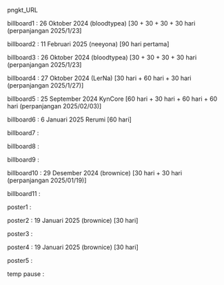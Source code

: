 pngkt_URL


billboard1 : 26 Oktober 2024 (bloodtypea) [30 + 30 + 30 + 30 hari (perpanjangan 2025/1/23]

billboard2 : 11 Februari 2025 (neeyona) [90 hari pertama]

billboard3 : 26 Oktober 2024 (bloodtypea) [30 + 30 + 30 + 30 hari (perpanjangan 2025/1/23]

billboard4 : 27 Oktober 2024 (LerNa) [30 hari + 60 hari + 30 hari (perpanjangan 2025/1/27)] 

billboard5 : 25 September 2024 KynCore [60 hari + 30 hari + 60 hari + 60 hari (perpanjangan 2025/02/03)]

billboard6 : 6 Januari 2025 Rerumi [60 hari]

billboard7 : 

billboard8 : 

billboard9 : 

billboard10 : 29 Desember 2024 (brownice) [30 hari + 30 hari (perpanjangan 2025/01/19)] 

billboard11 : 

poster1 :

poster2 : 19 Januari 2025 (brownice) [30 hari] 

poster3 : 

poster4 : 19 Januari 2025 (brownice) [30 hari] 

poster5 : 

temp pause : 
